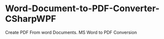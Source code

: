 # Word-Document-to-PDF-Converter-CSharpWPF
Create PDF From word Documents. 
MS Word to PDF Conversion
